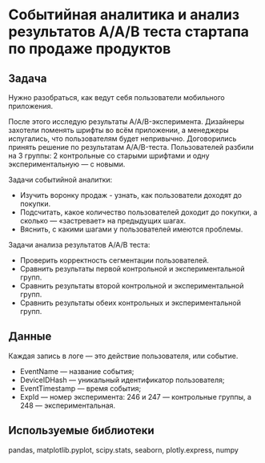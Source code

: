 # Событийная аналитика и анализ результатов A/A/B теста стартапа по продаже продуктов
## Задача
Нужно разобраться, как ведут себя пользователи мобильного приложения.  

После этого исследую результаты A/A/B-эксперимента. Дизайнеры захотели поменять шрифты во всём приложении, а менеджеры испугались, что пользователям будет непривычно. Договорились принять решение по результатам A/A/B-теста. Пользователей разбили на 3 группы: 2 контрольные со старыми шрифтами и одну экспериментальную — с новыми.  

Задачи событийной аналитки:
- Изучить воронку продаж - узнать, как пользователи доходят до покупки.
- Подсчитать, какое количество пользователей доходит до покупки, а сколько — «застревает» на предыдущих шагах.
- Вяснить, с какими шагами у пользователей имеются проблемы.

Задачи анализа результатов A/A/B теста:
- Проверить корректность сегментации пользователей.
- Сравнить результаты первой контрольной и экспериментальной групп.
- Сравнить результаты второй контрольной и экспериментальной групп.
- Сравнить результаты обеих контрольных и экспериментальной групп.
## Данные
Каждая запись в логе — это действие пользователя, или событие.
<ul>
    <li>EventName — название события;</li>
    <li>DeviceIDHash — уникальный идентификатор пользователя;</li>
    <li>EventTimestamp — время события;</li>
    <li>ExpId — номер эксперимента: 246 и 247 — контрольные группы, а 248 — экспериментальная.</li>
</ul>

## Используемые библиотеки 
pandas, matplotlib.pyplot, scipy.stats, seaborn, plotly.express, numpy

